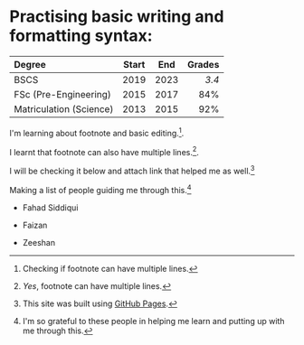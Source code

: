 # Practising basic writing and formatting syntax:


| **Degree** | **Start** | **End** | **Grades** |
| :---------- | :-------: | :-------: | --------: |
| BSCS| 2019 | 2023 | _3.4_ |
| FSc (Pre-Engineering) | 2015| 2017 | 84% |
| Matriculation (Science) | 2013 | 2015 | 92% |



I'm learning about footnote and basic editing.[^1].

I learnt that footnote can also have multiple lines.[^2].

I will be checking it below and attach link that helped me as well.[^3]

Making a list of people guiding me through this.[^4]

- Fahad Siddiqui
* Faizan
+ Zeeshan


[^1]: Checking if footnote can have multiple lines.
[^2]: *Yes*, footnote can have multiple lines.
[^3]: This site was built using [GitHub Pages](https://pages.github.com/).
[^4]: I'm so grateful to these people in helping me learn and putting up with me through this.

